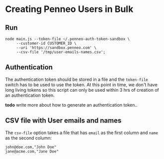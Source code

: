 # Creating Penneo Users in Bulk

## Run

```
node main.js --token-file ~/.penneo-auth-token-sandbox \
     --customer-id CUSTOMER_ID \
     --uri 'https://sandbox.penneo.com' \
     --csv-file '/tmp/user-emails-names.csv';
```

## Authentication

The authentication token should be stored in a file and the `token-file` switch
has to be used to use the token. At this point in time, we don't have long
living tokens so this script can only be used within 3 hrs of creation of an
authentication token. 

**todo** write more about how to generate an authentication token..

## CSV file with User emails and names

The `csv-file` option takes a file that has `email` as the first column and
`name` as the second column:

```
john@doe.com,"John Doe"
jane@acme.com,"Jane Doe"
```
